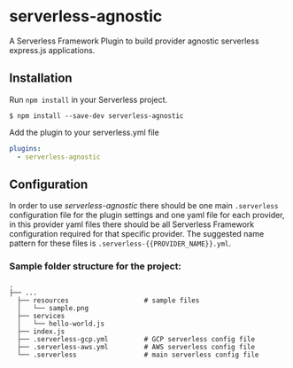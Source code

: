 # serverless-agnostic
A Serverless Framework Plugin to build provider agnostic serverless express.js applications.

## Installation

Run `npm install` in your Serverless project.

`$ npm install --save-dev serverless-agnostic`

Add the plugin to your serverless.yml file

```yml
plugins:
  - serverless-agnostic
```

## Configuration
In order to use *serverless-agnostic* there should be one main `.serverless` configuration file for the plugin settings and one yaml file for each provider, in this provider yaml files there should be all Serverless Framework configuration required for that specific provider. The suggested name pattern for these files is `.serverless-{{PROVIDER_NAME}}.yml`.

### Sample folder structure for the project:
    .
    ├── ...
      ├── resources                   # sample files
      │   └── sample.png               
      ├── services                   
      │   └── hello-world.js
      ├── index.js
      ├── .serverless-gcp.yml         # GCP serverless config file
      ├── .serverless-aws.yml         # AWS serverless config file
      └── .serverless                 # main serverless config file
